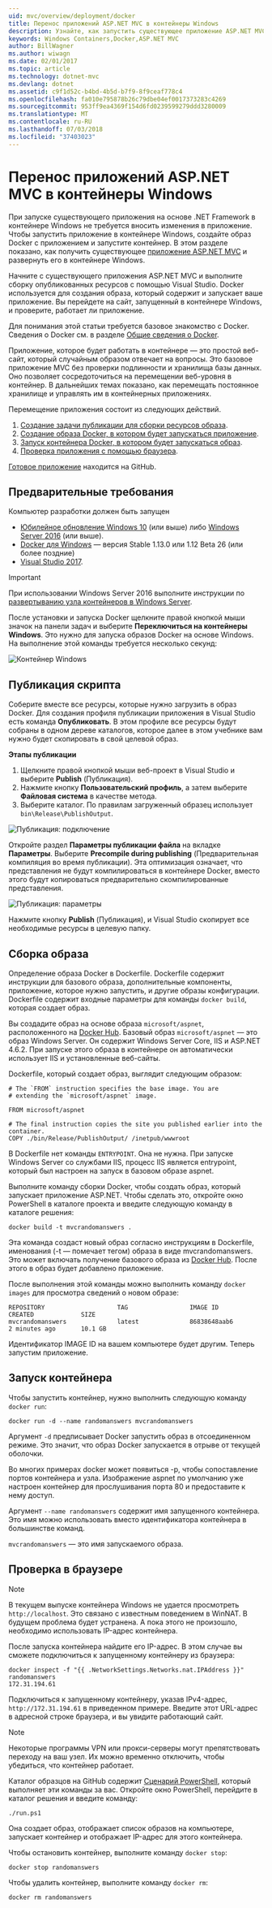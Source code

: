 ```yaml
---
uid: mvc/overview/deployment/docker
title: Перенос приложений ASP.NET MVC в контейнеры Windows
description: Узнайте, как запустить существующее приложение ASP.NET MVC в контейнере Windows Docker
keywords: Windows Containers,Docker,ASP.NET MVC
author: BillWagner
ms.author: wiwagn
ms.date: 02/01/2017
ms.topic: article
ms.technology: dotnet-mvc
ms.devlang: dotnet
ms.assetid: c9f1d52c-b4bd-4b5d-b7f9-8f9ceaf778c4
ms.openlocfilehash: fa010e795878b26c79dbe04ef0017373283c4269
ms.sourcegitcommit: 953ff9ea4369f154d6fd0239599279ddd3280009
ms.translationtype: MT
ms.contentlocale: ru-RU
ms.lasthandoff: 07/03/2018
ms.locfileid: "37403023"
---
```

# <a name="migrating-aspnet-mvc-applications-to-windows-containers"></a>Перенос приложений ASP.NET MVC в контейнеры Windows

При запуске существующего приложения на основе .NET Framework в контейнере Windows не требуется вносить изменения в приложение. Чтобы запустить приложение в контейнере Windows, создайте образ Docker с приложением и запустите контейнер. В этом разделе показано, как получить существующее [приложение ASP.NET MVC](http://www.asp.net/mvc) и развернуть его в контейнере Windows.

Начните с существующего приложения ASP.NET MVC и выполните сборку опубликованных ресурсов с помощью Visual Studio. Docker используется для создания образа, который содержит и запускает ваше приложение. Вы перейдете на сайт, запущенный в контейнере Windows, и проверите, работает ли приложение.

Для понимания этой статьи требуется базовое знакомство с Docker. Сведения о Docker см. в разделе [Общие сведения о Docker](https://docs.docker.com/engine/understanding-docker/).

Приложение, которое будет работать в контейнере — это простой веб-сайт, который случайным образом отвечает на вопросы. Это базовое приложение MVC без проверки подлинности и хранилища базы данных. Оно позволяет сосредоточиться на перемещении веб-уровня в контейнер. В дальнейших темах показано, как перемещать постоянное хранилище и управлять им в контейнерных приложениях.

Перемещение приложения состоит из следующих действий.

1. [Создание задачи публикации для сборки ресурсов образа](#publish-script).
1. [Создание образа Docker, в котором будет запускаться приложение](#build-the-image).
1. [Запуск контейнера Docker, в котором будет запускаться образ](#start-a-container).
1. [Проверка приложения с помощью браузера](#verify-in-the-browser).

[Готовое приложение](https://github.com/dotnet/docs/tree/master/samples/framework/docker/MVCRandomAnswerGenerator) находится на GitHub.

## <a name="prerequisites"></a>Предварительные требования

Компьютер разработки должен быть запущен

- [Юбилейное обновление Windows 10](https://www.microsoft.com/software-download/windows10/) (или выше) либо [Windows Server 2016](https://www.microsoft.com/cloud-platform/windows-server) (или выше).
- [Docker для Windows](https://docs.docker.com/docker-for-windows/) — версия Stable 1.13.0 или 1.12 Beta 26 (или более поздние)
- [Visual Studio 2017](https://www.visualstudio.com/visual-studio-homepage-vs.aspx).

> [!IMPORTANT]
> При использовании Windows Server 2016 выполните инструкции по [развертыванию узла контейнеров в Windows Server](https://msdn.microsoft.com/virtualization/windowscontainers/deployment/deployment).

После установки и запуска Docker щелкните правой кнопкой мыши значок на панели задач и выберите **Переключиться на контейнеры Windows**. Это нужно для запуска образов Docker на основе Windows. На выполнение этой команды требуется несколько секунд:

![Контейнер Windows][windows-container]

## <a name="publish-script"></a>Публикация скрипта

Соберите вместе все ресурсы, которые нужно загрузить в образ Docker. Для создания профиля публикации приложения в Visual Studio есть команда **Опубликовать**. В этом профиле все ресурсы будут собраны в одном дереве каталогов, которое далее в этом учебнике вам нужно будет скопировать в свой целевой образ.

**Этапы публикации**

1. Щелкните правой кнопкой мыши веб-проект в Visual Studio и выберите **Publish** (Публикация).
1. Нажмите кнопку **Пользовательский профиль**, а затем выберите **Файловая система** в качестве метода.
1. Выберите каталог. По правилам загруженный образец использует `bin\Release\PublishOutput`.

![Публикация: подключение][publish-connection]

Откройте раздел **Параметры публикации файла** на вкладке **Параметры**. Выберите **Precompile during publishing** (Предварительная компиляция во время публикации). Эта оптимизация означает, что представления не будут компилироваться в контейнере Docker, вместо этого будут копироваться предварительно скомпилированные представления.

![Публикация: параметры][publish-settings]

Нажмите кнопку **Publish** (Публикация), и Visual Studio скопирует все необходимые ресурсы в целевую папку.

## <a name="build-the-image"></a>Сборка образа

Определение образа Docker в Dockerfile. Dockerfile содержит инструкции для базового образа, дополнительные компоненты, приложение, которое нужно запустить, и другие образы конфигурации.  Dockerfile содержит входные параметры для команды `docker build`, которая создает образ.

Вы создадите образ на основе образа `microsoft/aspnet`, расположенного на [Docker Hub](https://hub.docker.com/r/microsoft/aspnet/).
Базовый образ `microsoft/aspnet` — это образ Windows Server. Он содержит Windows Server Core, IIS и ASP.NET 4.6.2. При запуске этого образа в контейнере он автоматически использует IIS и установленные веб-сайты.

Dockerfile, который создает образ, выглядит следующим образом:

```console
# The `FROM` instruction specifies the base image. You are
# extending the `microsoft/aspnet` image.

FROM microsoft/aspnet

# The final instruction copies the site you published earlier into the container.
COPY ./bin/Release/PublishOutput/ /inetpub/wwwroot
```

В Dockerfile нет команды `ENTRYPOINT`. Она не нужна. При запуске Windows Server со службами IIS, процесс IIS является entrypoint, который был настроен на запуск в базовом образе aspnet.

Выполните команду сборки Docker, чтобы создать образ, который запускает приложение ASP.NET. Чтобы сделать это, откройте окно PowerShell в каталоге проекта и введите следующую команду в каталоге решения:

```console
docker build -t mvcrandomanswers .
```

Эта команда создаст новый образ согласно инструкциям в Dockerfile, именования (-t — помечает тегом) образа в виде mvcrandomanswers. Это может включать получение базового образа из [Docker Hub](http://hub.docker.com). После этого в образ будет добавлено приложение.

После выполнения этой команды можно выполнить команду `docker images` для просмотра сведений о новом образе:

```console
REPOSITORY                    TAG                 IMAGE ID            CREATED             SIZE
mvcrandomanswers              latest              86838648aab6        2 minutes ago       10.1 GB
```

Идентификатор IMAGE ID на вашем компьютере будет другим. Теперь запустим приложение.

## <a name="start-a-container"></a>Запуск контейнера

Чтобы запустить контейнер, нужно выполнить следующую команду `docker run`:

```console
docker run -d --name randomanswers mvcrandomanswers
```

Аргумент `-d` предписывает Docker запустить образ в отсоединенном режиме. Это значит, что образ Docker запускается в отрыве от текущей оболочки.

Во многих примерах docker может появиться -p, чтобы сопоставление портов контейнера и узла. Изображение aspnet по умолчанию уже настроен контейнер для прослушивания порта 80 и предоставите к нему доступ. 

Аргумент `--name randomanswers` содержит имя запущенного контейнера. Это имя можно использовать вместо идентификатора контейнера в большинстве команд.

`mvcrandomanswers` — это имя запускаемого образа.

## <a name="verify-in-the-browser"></a>Проверка в браузере

> [!NOTE]
> В текущем выпуске контейнера Windows не удается просмотреть `http://localhost`.
> Это связано с известным поведением в WinNAT. В будущем проблема будет устранена. А пока этого не произошло, необходимо использовать IP-адрес контейнера.

После запуска контейнера найдите его IP-адрес. В этом случае вы сможете подключиться к запущенному контейнеру из браузера:

```console
docker inspect -f "{{ .NetworkSettings.Networks.nat.IPAddress }}" randomanswers
172.31.194.61
```

Подключиться к запущенному контейнеру, указав IPv4-адрес, `http://172.31.194.61` в приведенном примере. Введите этот URL-адрес в адресной строке браузера, и вы увидите работающий сайт.

> [!NOTE]
> Некоторые программы VPN или прокси-серверы могут препятствовать переходу на ваш узел.
> Их можно временно отключить, чтобы убедиться, что контейнер работает.

Каталог образцов на GitHub содержит [Сценарий PowerShell](https://github.com/dotnet/docs/tree/master/samples/framework/docker/MVCRandomAnswerGenerator/run.ps1), который выполняет эти команды за вас. Откройте окно PowerShell, перейдите в каталог решения и введите команду:

```console
./run.ps1
```

Она создает образ, отображает список образов на компьютере, запускает контейнер и отображает IP-адрес для этого контейнера.

Чтобы остановить контейнер, выполните команду `docker
stop`:

```console
docker stop randomanswers
```

Чтобы удалить контейнер, выполните команду `docker rm`:

```console
docker rm randomanswers
```

[windows-container]: media/aspnetmvc/SwitchContainer.png "Переключение на контейнер Windows"
[publish-connection]: media/aspnetmvc/PublishConnection.png "Публикация в файловой системе"
[publish-settings]: media/aspnetmvc/PublishSettings.png "Публикация: параметры"
